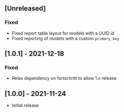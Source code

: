## [Unreleased]

### Fixed

- Fixed report table layout for models with a UUID id
- Fixed reporting of models with a custom `primary_key`

## [1.0.1] - 2021-12-18

### Fixed

- Relax dependency on fortschritt to allow 1.x release

## [1.0.0] - 2021-11-24

- Initial release
